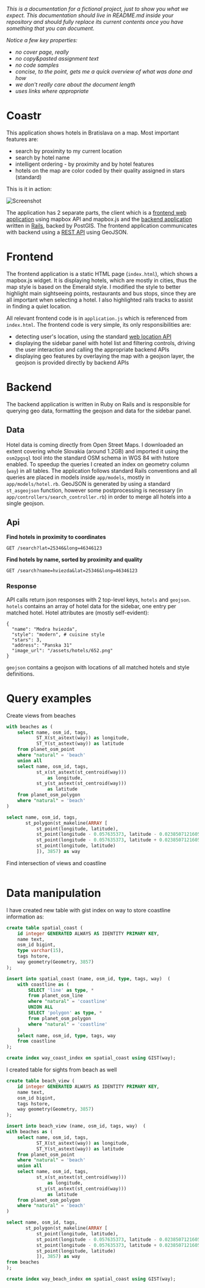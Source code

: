 *This is a documentation for a fictional project, just to show you what we expect. This documentation should live in README.md inside your repository and should fully replace its current contents once you have something that you can document.*

*Notice a few key properties:*

- *no cover page, really*
- *no copy&pasted assignment text*
- *no code samples*
- *concise, to the point, gets me a quick overview of what was done and how*
- *we don't really care about the document length*
- *uses links where appropriate*

# Coastr



This application shows hotels in Bratislava on a map. Most important features are:
- search by proximity to my current location
- search by hotel name
- intelligent ordering - by proximity and by hotel features
- hotels on the map are color coded by their quality assigned in stars (standard)

This is it in action:

![Screenshot](screenshot.png)

The application has 2 separate parts, the client which is a [frontend web application](#frontend) using mapbox API and mapbox.js and the [backend application](#backend) written in [Rails](http://rubyonrails.org/), backed by PostGIS. The frontend application communicates with backend using a [REST API](#api) using GeoJSON.

# Frontend

The frontend application is a static HTML page (`index.html`), which shows a mapbox.js widget. It is displaying hotels, which are mostly in cities, thus the map style is based on the Emerald style. I modified the style to better highlight main sightseeing points, restaurants and bus stops, since they are all important when selecting a hotel. I also highlighted rails tracks to assist in finding a quiet location.

All relevant frontend code is in `application.js` which is referenced from `index.html`. The frontend code is very simple, its only responsibilities are:
- detecting user's location, using the standard [web location API](https://developer.mozilla.org/en-US/docs/Web/API/Geolocation/Using_geolocation)
- displaying the sidebar panel with hotel list and filtering controls, driving the user interaction and calling the appropriate backend APIs
- displaying geo features by overlaying the map with a geojson layer, the geojson is provided directly by backend APIs

# Backend

The backend application is written in Ruby on Rails and is responsible for querying geo data, formatting the geojson and data for the sidebar panel.

## Data

Hotel data is coming directly from Open Street Maps. I downloaded an extent covering whole Slovakia (around 1.2GB) and imported it using the `osm2pgsql` tool into the standard OSM schema in WGS 84 with hstore enabled. To speedup the queries I created an index on geometry column (`way`) in all tables. The application follows standard Rails conventions and all queries are placed in models inside `app/models`, mostly in `app/models/hotel.rb`. GeoJSON is generated by using a standard `st_asgeojson` function, however some postprocessing is necessary (in `app/controllers/search_controller.rb`) in order to merge all hotels into a single geojson.

## Api

**Find hotels in proximity to coordinates**

`GET /search?lat=25346&long=46346123`

**Find hotels by name, sorted by proximity and quality**

`GET /search?name=hviezda&lat=25346&long=46346123`

### Response

API calls return json responses with 2 top-level keys, `hotels` and `geojson`. `hotels` contains an array of hotel data for the sidebar, one entry per matched hotel. Hotel attributes are (mostly self-evident):
```
{
  "name": "Modra hviezda",
  "style": "modern", # cuisine style
  "stars": 3,
  "address": "Panska 31"
  "image_url": "/assets/hotels/652.png"
}
```
`geojson` contains a geojson with locations of all matched hotels and style definitions.

# Query examples

Create views from beaches

```sql
with beaches as (
    select name, osm_id, tags,
           ST_X(st_astext(way)) as longitude,
           ST_Y(st_astext(way)) as latitude
    from planet_osm_point
    where "natural" = 'beach'
    union all
    select name, osm_id, tags,
           st_x(st_astext(st_centroid(way)))
               as longitude,
           st_y(st_astext(st_centroid(way)))
               as latitude
    from planet_osm_polygon
    where "natural" = 'beach'
)

select name, osm_id, tags,
       st_polygon(st_makeline(ARRAY [
           st_point(longitude, latitude),
           st_point(longitude - 0.057635373, latitude - 0.02385071216053),
           st_point(longitude - 0.057635373, latitude + 0.02385071216053),
           st_point(longitude, latitude)
           ]), 3857) as way
```

Find intersection of views and coastline
```sql

```

# Data manipulation

I have created new table with gist index on way to store coastline information as:

```sql
create table spatial_coast (
    id integer GENERATED ALWAYS AS IDENTITY PRIMARY KEY,
    name text,
    osm_id bigint,
    type varchar(15),
    tags hstore,
    way geometry(Geometry, 3857)
);

insert into spatial_coast (name, osm_id, type, tags, way)  (
    with coastline as (
        SELECT 'line' as type, *
        from planet_osm_line
        where "natural" = 'coastline'
        UNION ALL
        SELECT 'polygon' as type, *
        from planet_osm_polygon
        where "natural" = 'coastline'
    )
    select name, osm_id, type, tags, way
    from coastline
);

create index way_coast_index on spatial_coast using GIST(way);
```

I created table for sights from beach as well

```sql
create table beach_view (
    id integer GENERATED ALWAYS AS IDENTITY PRIMARY KEY,
    name text,
    osm_id bigint,
    tags hstore,
    way geometry(Geometry, 3857)
);

insert into beach_view (name, osm_id, tags, way)  (
with beaches as (
    select name, osm_id, tags,
           ST_X(st_astext(way)) as longitude,
           ST_Y(st_astext(way)) as latitude
    from planet_osm_point
    where "natural" = 'beach'
    union all
    select name, osm_id, tags,
           st_x(st_astext(st_centroid(way)))
               as longitude,
           st_y(st_astext(st_centroid(way)))
               as latitude
    from planet_osm_polygon
    where "natural" = 'beach'
)

select name, osm_id, tags,
       st_polygon(st_makeline(ARRAY [
           st_point(longitude, latitude),
           st_point(longitude - 0.057635373, latitude - 0.02385071216053),
           st_point(longitude - 0.057635373, latitude + 0.02385071216053),
           st_point(longitude, latitude)
           ]), 3857) as way
from beaches
);

create index way_beach_index on spatial_coast using GIST(way);
```